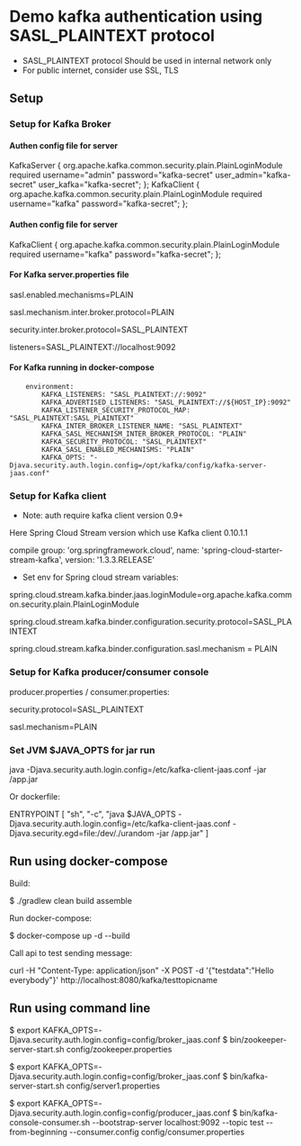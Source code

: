 # Demo kafka authentication using SASL_PLAINTEXT protocol
- SASL_PLAINTEXT protocol Should be used in internal network only
- For public internet, consider use SSL, TLS

## Setup

### Setup for Kafka Broker

#### Authen config file for server
KafkaServer {
    org.apache.kafka.common.security.plain.PlainLoginModule required
    username="admin"
    password="kafka-secret"
    user_admin="kafka-secret"
    user_kafka="kafka-secret";
};
KafkaClient {
    org.apache.kafka.common.security.plain.PlainLoginModule required
    username="kafka"
    password="kafka-secret";
};

#### Authen config file for server
KafkaClient {
    org.apache.kafka.common.security.plain.PlainLoginModule required
    username="kafka"
    password="kafka-secret";
};

#### For Kafka server.properties file

sasl.enabled.mechanisms=PLAIN

sasl.mechanism.inter.broker.protocol=PLAIN

security.inter.broker.protocol=SASL_PLAINTEXT

listeners=SASL_PLAINTEXT://localhost:9092

#### For Kafka running in docker-compose

        environment:
            KAFKA_LISTENERS: "SASL_PLAINTEXT://:9092"
            KAFKA_ADVERTISED_LISTENERS: "SASL_PLAINTEXT://${HOST_IP}:9092"
            KAFKA_LISTENER_SECURITY_PROTOCOL_MAP: "SASL_PLAINTEXT:SASL_PLAINTEXT"
            KAFKA_INTER_BROKER_LISTENER_NAME: "SASL_PLAINTEXT"
            KAFKA_SASL_MECHANISM_INTER_BROKER_PROTOCOL: "PLAIN"
            KAFKA_SECURITY_PROTOCOL: "SASL_PLAINTEXT"
            KAFKA_SASL_ENABLED_MECHANISMS: "PLAIN"
            KAFKA_OPTS: "-Djava.security.auth.login.config=/opt/kafka/config/kafka-server-jaas.conf"

### Setup for Kafka client

- Note: auth require kafka client version 0.9+

Here Spring Cloud Stream version which use Kafka client 0.10.1.1

compile group: 'org.springframework.cloud', name: 'spring-cloud-starter-stream-kafka', version: '1.3.3.RELEASE'

- Set env for Spring cloud stream variables:

spring.cloud.stream.kafka.binder.jaas.loginModule=org.apache.kafka.common.security.plain.PlainLoginModule

spring.cloud.stream.kafka.binder.configuration.security.protocol=SASL_PLAINTEXT

spring.cloud.stream.kafka.binder.configuration.sasl.mechanism = PLAIN

### Setup for Kafka producer/consumer console

producer.properties / consumer.properties:

security.protocol=SASL_PLAINTEXT

sasl.mechanism=PLAIN

### Set JVM $JAVA_OPTS for jar run

java -Djava.security.auth.login.config=/etc/kafka-client-jaas.conf -jar /app.jar


Or dockerfile:

ENTRYPOINT [ "sh", "-c", "java $JAVA_OPTS -Djava.security.auth.login.config=/etc/kafka-client-jaas.conf -Djava.security.egd=file:/dev/./urandom -jar /app.jar" ]


## Run using docker-compose
Build:

$ ./gradlew clean build assemble

Run docker-compose:

$ docker-compose up -d --build

Call api to test sending message:

curl -H "Content-Type: application/json" -X POST -d '{"testdata":"Hello everybody"}' http://localhost:8080/kafka/testtopicname

## Run using command line

$ export KAFKA_OPTS=-Djava.security.auth.login.config=config/broker_jaas.conf
$ bin/zookeeper-server-start.sh config/zookeeper.properties

$ export KAFKA_OPTS=-Djava.security.auth.login.config=config/broker_jaas.conf
$ bin/kafka-server-start.sh config/server1.properties

$ export KAFKA_OPTS=-Djava.security.auth.login.config=config/producer_jaas.conf
$ bin/kafka-console-consumer.sh --bootstrap-server localhost:9092 --topic test --from-beginning --consumer.config config/consumer.properties


